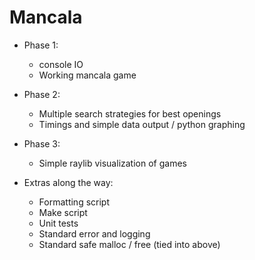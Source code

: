 # Mancala

- Phase 1:
    - console IO
    - Working mancala game
- Phase 2:
    - Multiple search strategies for best openings
    - Timings and simple data output / python graphing
- Phase 3:
    - Simple raylib visualization of games

- Extras along the way:
    - Formatting script
    - Make script
    - Unit tests
    - Standard error and logging
    - Standard safe malloc / free (tied into above)